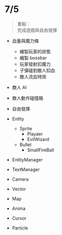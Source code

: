 # 7/5

> 重點：  
> 完成遊戲與自由發揮

- 血量與魔力條
  - 繪製玩家的狀態
  - 繪製 bossbar
  - 玩家發射扣魔力
  - 子彈碰到敵人扣血
  - 敵人流血特效

- 敵人 AI
- 敵人動作碰撞箱

- 自由發揮

- Entity
  - Sprite
    - Playaer
    - EvilWizard
  - Bullet
    - SmallFireBall
- EntityManager
- TextManager
- Camera
- Vector
- Map

- Anima
- Cursor
- Particle
